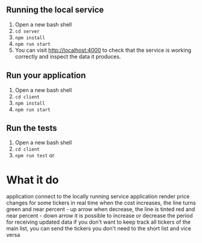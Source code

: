 
## Running the local service
1. Open a new bash shell
2. ```cd server```
3. ```npm install``` 
4. ```npm run start``` 
5. You can visit [http://localhost:4000](http://localhost:4000) to check that the service is working correctly and inspect the data it produces.

## Run your application
1. Open a new bash shell
2. ```cd client```
3. ```npm install``` 
4. ```npm run start``` 

## Run the tests
1. Open a new bash shell
2. ```cd client```
3. ```npm run test``` or 


# What it do
application  connect to the locally running service
application  render price changes for some tickers in real time
when the cost increases, the line turns green and near percent - up arrow
when decrease, the line is tinted red and near percent - down arrow
it is possible to increase or decrease the period for receiving updated data
if you don't want to keep track all tickers of the main list, you can send the tickers you don't need to the short list and vice versa


